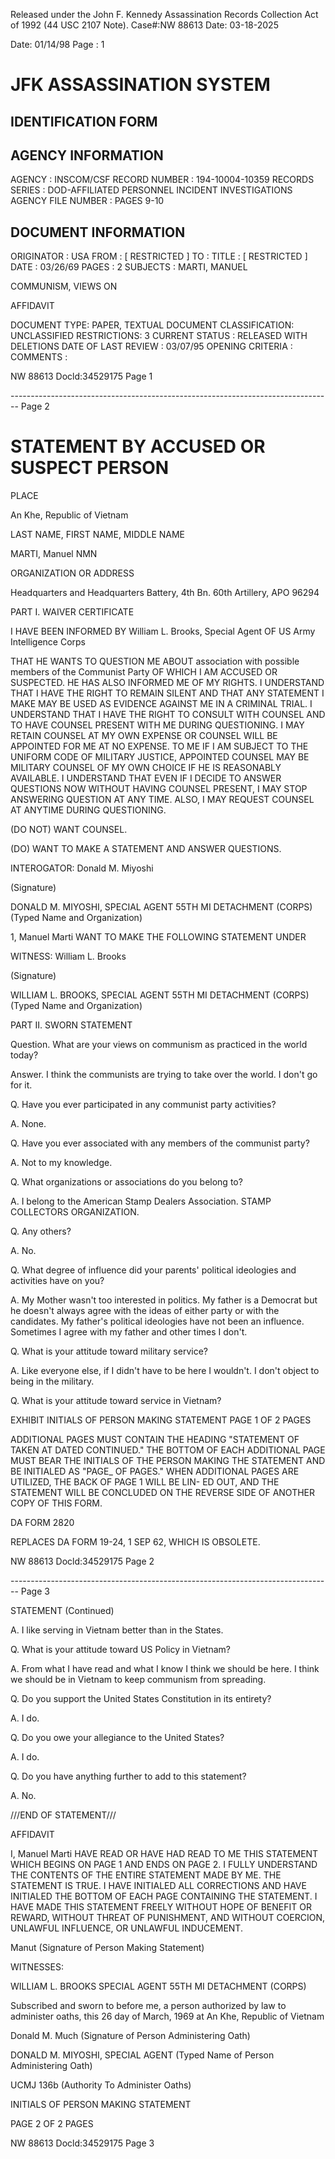Released under the John F. Kennedy
Assassination Records Collection Act of
1992 (44 USC 2107 Note). Case#:NW
88613 Date: 03-18-2025

Date: 01/14/98
Page : 1

# JFK ASSASSINATION SYSTEM
## IDENTIFICATION FORM

## AGENCY INFORMATION

AGENCY : INSCOM/CSF
RECORD NUMBER : 194-10004-10359
RECORDS SERIES : DOD-AFFILIATED PERSONNEL INCIDENT INVESTIGATIONS
AGENCY FILE NUMBER : PAGES 9-10

## DOCUMENT INFORMATION

ORIGINATOR : USA
FROM : [ RESTRICTED ]
TO :
TITLE : [ RESTRICTED ]
DATE : 03/26/69
PAGES : 2
SUBJECTS : MARTI, MANUEL

COMMUNISM, VIEWS ON

AFFIDAVIT

DOCUMENT TYPE: PAPER, TEXTUAL DOCUMENT
CLASSIFICATION: UNCLASSIFIED
RESTRICTIONS: 3
CURRENT STATUS : RELEASED WITH DELETIONS
DATE OF LAST REVIEW : 03/07/95
OPENING CRITERIA :
COMMENTS :

NW 88613 Docld:34529175 Page 1


-------------------------------------------------------------------------------- Page 2

# STATEMENT BY ACCUSED OR SUSPECT PERSON

PLACE

An Khe, Republic of Vietnam

LAST NAME, FIRST NAME, MIDDLE NAME

MARTI, Manuel NMN

ORGANIZATION OR ADDRESS

Headquarters and Headquarters Battery, 4th Bn. 60th Artillery, APO 96294

PART I. WAIVER CERTIFICATE

I HAVE BEEN INFORMED BY William L. Brooks, Special Agent
OF US Army Intelligence Corps

THAT HE WANTS TO QUESTION ME ABOUT association with possible members of the Communist Party
OF WHICH I AM ACCUSED OR SUSPECTED. HE HAS ALSO INFORMED ME OF MY RIGHTS.
I UNDERSTAND THAT I HAVE THE RIGHT TO REMAIN SILENT AND THAT ANY STATEMENT I MAKE MAY BE
USED AS EVIDENCE AGAINST ME IN A CRIMINAL TRIAL.
I UNDERSTAND THAT I HAVE THE RIGHT TO CONSULT WITH COUNSEL AND TO HAVE COUNSEL PRESENT
WITH ME DURING QUESTIONING. I MAY RETAIN COUNSEL AT MY OWN EXPENSE OR COUNSEL WILL BE APPOINTED FOR
ME AT NO EXPENSE. TO ME IF I AM SUBJECT TO THE UNIFORM CODE OF MILITARY JUSTICE, APPOINTED COUNSEL
MAY BE MILITARY COUNSEL OF MY OWN CHOICE IF HE IS REASONABLY AVAILABLE.
I UNDERSTAND THAT EVEN IF I DECIDE TO ANSWER QUESTIONS NOW WITHOUT HAVING COUNSEL PRESENT,
I MAY STOP ANSWERING QUESTION AT ANY TIME. ALSO, I MAY REQUEST COUNSEL AT ANYTIME DURING QUESTIONING.

(DO NOT) WANT COUNSEL.

(DO) WANT TO MAKE A STATEMENT AND ANSWER QUESTIONS.



INTEROGATOR: Donald M. Miyoshi

(Signature)

DONALD M. MIYOSHI, SPECIAL AGENT
55TH MI DETACHMENT (CORPS)
(Typed Name and Organization)

1, Manuel Marti WANT TO MAKE THE FOLLOWING STATEMENT UNDER

WITNESS: William L. Brooks

(Signature)

WILLIAM L. BROOKS, SPECIAL AGENT
55TH MI DETACHMENT (CORPS)
(Typed Name and Organization)

PART II. SWORN STATEMENT

Question. What are your views on communism as practiced in the world today?

Answer. I think the communists are trying to take over the world. I don't go for it.

Q. Have you ever participated in any communist party activities?

A. None.

Q. Have you ever associated with any members of the communist party?

A. Not to my knowledge.

Q. What organizations or associations do you belong to?

A. I belong to the American Stamp Dealers Association. STAMP COLLECTORS ORGANIZATION.

Q. Any others?

A. No.

Q. What degree of influence did your parents' political ideologies and activities have on you?

A. My Mother wasn't too interested in politics. My father is a Democrat but he doesn't always agree with the ideas of either party or with the candidates. My father's political ideologies have not been an influence. Sometimes I agree with my father and other times I don't.

Q. What is your attitude toward military service?

A. Like everyone else, if I didn't have to be here I wouldn't. I don't object to being in the military.

Q. What is your attitude toward service in Vietnam?

EXHIBIT INITIALS OF PERSON MAKING STATEMENT PAGE 1 OF 2 PAGES

ADDITIONAL PAGES MUST CONTAIN THE HEADING "STATEMENT OF TAKEN AT DATED CONTINUED." THE
BOTTOM OF EACH ADDITIONAL PAGE MUST BEAR THE INITIALS OF THE PERSON MAKING THE STATEMENT AND BE
INITIALED AS "PAGE_ OF PAGES." WHEN ADDITIONAL PAGES ARE UTILIZED, THE BACK OF PAGE 1 WILL BE LIN-
ED OUT, AND THE STATEMENT WILL BE CONCLUDED ON THE REVERSE SIDE OF ANOTHER COPY OF THIS FORM.

DA FORM 2820

REPLACES DA FORM 19-24, 1 SEP 62, WHICH IS OBSOLETE.

NW 88613 Docld:34529175 Page 2


-------------------------------------------------------------------------------- Page 3

STATEMENT (Continued)

A. I like serving in Vietnam better than in the States.

Q. What is your attitude toward US Policy in Vietnam?

A. From what I have read and what I know I think we should be here. I think we should be in Vietnam to keep communism from spreading.

Q. Do you support the United States Constitution in its entirety?

A. I do.

Q. Do you owe your allegiance to the United States?

A. I do.

Q. Do you have anything further to add to this statement?

A. No.

///END OF STATEMENT///



AFFIDAVIT

I, Manuel Marti HAVE READ OR HAVE HAD READ TO ME THIS STATEMENT WHICH BEGINS ON PAGE 1 AND ENDS ON PAGE 2. I FULLY UNDERSTAND THE CONTENTS OF THE ENTIRE STATEMENT MADE BY ME. THE STATEMENT IS TRUE. I HAVE INITIALED ALL CORRECTIONS AND HAVE INITIALED THE BOTTOM OF EACH PAGE CONTAINING THE STATEMENT. I HAVE MADE THIS STATEMENT FREELY WITHOUT HOPE OF BENEFIT OR REWARD, WITHOUT THREAT OF PUNISHMENT, AND WITHOUT COERCION, UNLAWFUL INFLUENCE, OR UNLAWFUL INDUCEMENT.





Manut
(Signature of Person Making Statement)


WITNESSES:

WILLIAM L. BROOKS SPECIAL AGENT
55TH MI DETACHMENT (CORPS)

Subscribed and sworn to before me, a person authorized by law to administer oaths, this 26 day of March, 1969 at An Khe, Republic of Vietnam


Donald M. Much
(Signature of Person Administering Oath)


DONALD M. MIYOSHI, SPECIAL AGENT
(Typed Name of Person Administering Oath)


UCMJ 136b
(Authority To Administer Oaths)



INITIALS OF PERSON MAKING STATEMENT

PAGE 2 OF 2 PAGES

NW 88613 Docld:34529175 Page 3

